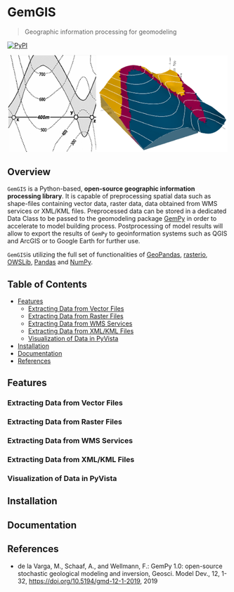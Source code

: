 # GemGIS

> Geographic information processing for geomodeling


[![PyPI](https://img.shields.io/badge/python-3-blue.svg)](https://www.python.org/downloads/)

<p align="center"><img src="data/Test1/task1.png" width="200"><img src="data/Images/model1.png" width="300"></p>

## Overview 

`GemGIS` is a Python-based, **open-source geographic information processing library**. It is capable of preprocessing spatial data such as shape-files containing vector data, raster data, data obtained from WMS services or XML/KML files. Preprocessed data can be stored in a dedicated Data Class to be passed to the geomodeling package [GemPy](https://github.com/cgre-aachen/gempy) in order to accelerate to model building process. Postprocessing of model results will allow to export the results of `GemPy` to geoinformation systems such as QGIS and ArcGIS or to Google Earth for further use. 

`GemGIS`is utilizing the full set of functionalities of [GeoPandas](https://geopandas.org/), [rasterio](https://rasterio.readthedocs.io/en/latest/#), [OWSLib](https://geopython.github.io/OWSLib/), [Pandas](https://pandas.pydata.org/) and [NumPy](https://numpy.org/).

## Table of Contents

* [Features](#features)
  * [Extracting Data from Vector Files](#vector)
  * [Extracting Data from Raster Files](#raster)
  * [Extracting Data from WMS Services](#wms)
  * [Extracting Data from XML/KML Files](#xml/kml)
  * [Visualization of Data in PyVista](#pyvisa)
* [Installation](#installation)
* [Documentation](#doc)
* [References](#ref)




<a name="features"></a>
## Features

<a name="vector"></a>
### Extracting Data from Vector Files

<a name="raster"></a>
### Extracting Data from Raster Files

<a name="wms"></a>
### Extracting Data from WMS Services

<a name="xml/kml"></a>
### Extracting Data from XML/KML Files

<a name="pyvista"></a>
### Visualization of Data in PyVista


<a name="installation"></a>
## Installation

<a name="doc"></a>
## Documentation

<a name="ref"></a>
## References

* de la Varga, M., Schaaf, A., and Wellmann, F.: GemPy 1.0: open-source stochastic geological modeling and inversion, Geosci. Model Dev., 12, 1-32, https://doi.org/10.5194/gmd-12-1-2019, 2019
